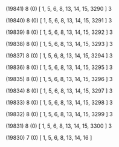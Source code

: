 (19841) 8 (0) [ 1, 5, 6, 8, 13, 14, 15, 3290 ] 3 


(19840) 8 (0) [ 1, 5, 6, 8, 13, 14, 15, 3291 ] 3 


(19839) 8 (0) [ 1, 5, 6, 8, 13, 14, 15, 3292 ] 3 


(19838) 8 (0) [ 1, 5, 6, 8, 13, 14, 15, 3293 ] 3 


(19837) 8 (0) [ 1, 5, 6, 8, 13, 14, 15, 3294 ] 3 


(19836) 8 (0) [ 1, 5, 6, 8, 13, 14, 15, 3295 ] 3 


(19835) 8 (0) [ 1, 5, 6, 8, 13, 14, 15, 3296 ] 3 


(19834) 8 (0) [ 1, 5, 6, 8, 13, 14, 15, 3297 ] 3 


(19833) 8 (0) [ 1, 5, 6, 8, 13, 14, 15, 3298 ] 3 


(19832) 8 (0) [ 1, 5, 6, 8, 13, 14, 15, 3299 ] 3 


(19831) 8 (0) [ 1, 5, 6, 8, 13, 14, 15, 3300 ] 3 


(19830) 7 (0) [ 1, 5, 6, 8, 13, 14, 16 ]  

